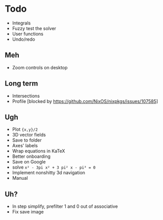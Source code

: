 # Todo
* Integrals
* Fuzzy test the solver
* User functions
* Undo/redo

## Meh
* Zoom controls on desktop

## Long term
* Intersections
* Profile [blocked by https://github.com/NixOS/nixpkgs/issues/107585]

## Ugh
* Plot `{x,y}/2`
* 3D vector fields
* Save to folder
* Axes' labels
* Wrap equations in KaTeX
* Better onboarding
* Save on Google
* solve `x² - 3pi x² + 3 pi² x - pi³ = 0`
* Implement nonshitty 3d navigation
* Manual

## Uh?
* In step simplify, prefilter 1 and 0 out of associative
* Fix save image
